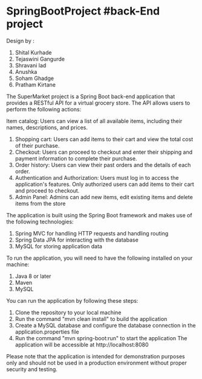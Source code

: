 # SpringBootProject #back-End project 

Design by :
1. Shital Kurhade
2. Tejaswini Gangurde
3. Shravani lad
4. Anushka 
5. Soham Ghadge
6. Pratham Kirtane

The SuperMarket project is a Spring Boot back-end application that provides a RESTful API for a virtual grocery store. The API allows users to perform the following actions:


Item catalog: Users can view a list of all available items, including their names, descriptions, and prices.
1. Shopping cart: Users can add items to their cart and view the total cost of their purchase.
2. Checkout: Users can proceed to checkout and enter their shipping and payment information to complete their purchase.
3. Order history: Users can view their past orders and the details of each order.
4. Authentication and Authorization: Users must log in to access the application's features. Only authorized users can add items to their cart and proceed to checkout.
5. Admin Panel: Admins can add new items, edit existing items and delete items from the store

The application is built using the Spring Boot framework and makes use of the following technologies:
1. Spring MVC for handling HTTP requests and handling routing
2. Spring Data JPA for interacting with the database
3. MySQL for storing application data


To run the application, you will need to have the following installed on your machine:
1. Java 8 or later
2. Maven
3. MySQL

You can run the application by following these steps:

1. Clone the repository to your local machine
2. Run the command "mvn clean install" to build the application
3. Create a MySQL database and configure the database connection in the application.properties file
4. Run the command "mvn spring-boot:run" to start the application
The application will be accessible at http://localhost:8080


Please note that the application is intended for demonstration purposes only and should not be used in a production environment without proper security and testing.



